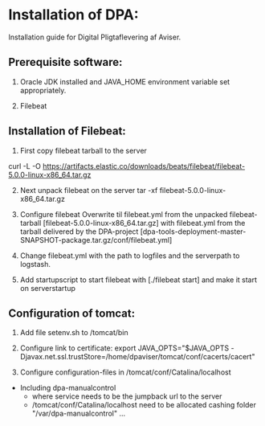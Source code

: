 Installation of DPA:
===

Installation guide for Digital Pligtaflevering af Aviser.

Prerequisite software:
---

1) Oracle JDK installed and JAVA_HOME environment variable set appropriately.

2) Filebeat

Installation of Filebeat:
---
1) First copy filebeat tarball to the server

curl -L -O https://artifacts.elastic.co/downloads/beats/filebeat/filebeat-5.0.0-linux-x86_64.tar.gz

2) Next unpack filebeat on the server
tar -xf filebeat-5.0.0-linux-x86_64.tar.gz

3) Configure filebeat 
Overwrite til filebeat.yml from the unpacked filebeat-tarball [filebeat-5.0.0-linux-x86_64.tar.gz] with filebeat.yml from the tarball delivered by the DPA-project 
[dpa-tools-deployment-master-SNAPSHOT-package.tar.gz/conf/filebeat.yml]

4) Change filebeat.yml with the path to logfiles and the serverpath to logstash.

5) Add startupscript to start filebeat with [./filebeat start] and make it start on serverstartup


Configuration of tomcat:
---
1) Add file setenv.sh to /tomcat/bin

2) Configure link to certificate: export JAVA_OPTS="$JAVA_OPTS -Djavax.net.ssl.trustStore=/home/dpaviser/tomcat/conf/cacerts/cacert"

3) Configure configuration-files in /tomcat/conf/Catalina/localhost
  - Including dpa-manualcontrol
     - where service needs to be the jumpback url to the server
     - /tomcat/conf/Catalina/localhost need to be allocated cashing folder "/var/dpa-manualcontrol"
...




